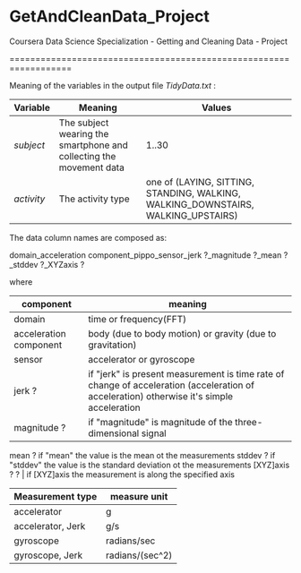 # GetAndCleanData_Project

Coursera Data Science Specialization - Getting and Cleaning Data - Project

==================================================================

Meaning of the variables in the output file _TidyData.txt_ :

Variable | Meaning | Values
------------ | -------------| -------------
_subject_ | The subject wearing the smartphone and collecting the movement data | 1..30
_activity_ | The activity type | one of (LAYING, SITTING, STANDING, WALKING, WALKING_DOWNSTAIRS, WALKING_UPSTAIRS)

The data column names are composed as:

domain_acceleration component_pippo_sensor_jerk ?_magnitude ?_mean ?_stddev ?_XYZaxis ?

where

component | meaning
------------ | -------------
domain | time or frequency(FFT)
acceleration component | body (due to body motion) or gravity (due to gravitation)
sensor | accelerator or gyroscope
jerk ? | if "jerk" is present measurement is time rate of change of acceleration (acceleration of acceleration) otherwise it's simple acceleration
magnitude ? | if "magnitude" is magnitude of the three-dimensional signal
mean ? if "mean" the value is the mean ot the measurements
stddev ? if "stddev" the value is the standard deviation ot the measurements
[XYZ]axis ? ? | if [XYZ]axis the measurement is along the specified axis


Measurement type | measure unit
------------ | -------------
accelerator | g
accelerator, Jerk | g/s
gyroscope | radians/sec
gyroscope, Jerk | radians/(sec^2)
